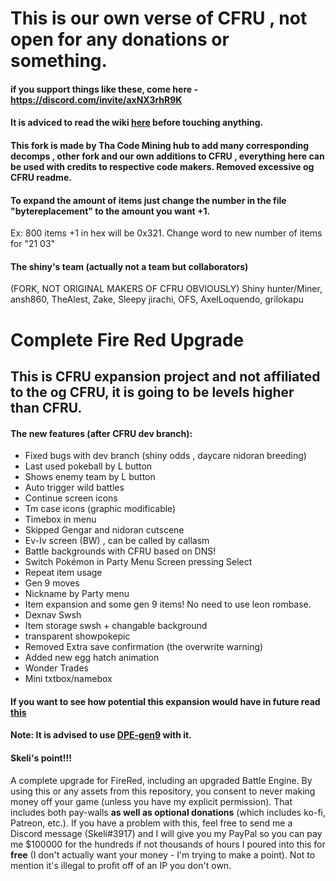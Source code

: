 # This is our own verse of CFRU , not open for any donations or something.

#### if you support things like these, come here - https://discord.com/invite/axNX3rhR9K
#### It is adviced to read the wiki [here](https://github.com/Shiny-Miner/CFRU-expansion/wiki) before touching anything.
#### This fork is made by Tha Code Mining hub to add many corresponding decomps , other fork and our own additions to CFRU , everything here can be used with credits to respective code makers. Removed excessive og CFRU readme.

#### To expand the amount of items just change the number in the file "bytereplacement" to the amount you want +1.
Ex: 800 items +1 in hex will be 0x321.
Change word to new number of items for "21 03"

#### The shiny's team (actually not a team but collaborators)
(FORK, NOT ORIGINAL MAKERS OF CFRU OBVIOUSLY)
Shiny hunter/Miner,
ansh860,
TheAlest,
Zake,
Sleepy jirachi,
OFS,
AxelLoquendo,
grilokapu

# Complete Fire Red Upgrade
## This is CFRU expansion project and not affiliated to the og CFRU, it is going to be levels higher than CFRU.
#### The new features (after CFRU dev branch):
- Fixed bugs with dev branch (shiny odds , daycare nidoran breeding)
- Last used pokeball by L button
- Shows enemy team by L button
- Auto trigger wild battles
- Continue screen icons
- Tm case icons (graphic modificable)
- Timebox in menu
- Skipped Gengar and nidoran cutscene
- Ev-Iv screen (BW) , can be called by callasm
- Battle backgrounds with CFRU based on DNS!
- Switch Pokémon in Party Menu Screen pressing Select
- Repeat item usage
- Gen 9 moves
- Nickname by Party menu
- Item expansion and some gen 9 items! No need to use leon rombase.
- Dexnav Swsh
- Item storage swsh + changable background
- transparent showpokepic
- Removed Extra save confirmation (the overwrite warning)
- Added new egg hatch animation
- Wonder Trades
- Mini txtbox/namebox
#### If you want to see how potential this expansion would have in future read [this](https://github.com/Shiny-Miner/CFRU-expansion/blob/Experiments/todo.md)

#### Note: It is advised to use [DPE-gen9](https://github.com/Shiny-Miner/Dynamic-Pokemon-Expansion-Gen-9) with it.
#### Skeli's point!!!
A complete upgrade for FireRed, including an upgraded Battle Engine. By using this or any assets from this repository, you consent to never making money off your game (unless you have my explicit permission). That includes both pay-walls **as well as optional donations** (which includes ko-fi, Patreon, etc.). If you have a problem with this, feel free to send me a Discord message (Skeli#3917) and I will give you my PayPal so you can pay me $100000 for the hundreds if not thousands of hours I poured into this for **free** (I don't actually want your money - I'm trying to make a point). Not to mention it's illegal to profit off of an IP you don't own.
